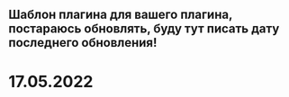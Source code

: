 ## Шаблон плагина для вашего плагина, постараюсь обновлять, буду тут писать дату последнего обновления!


# 17.05.2022
